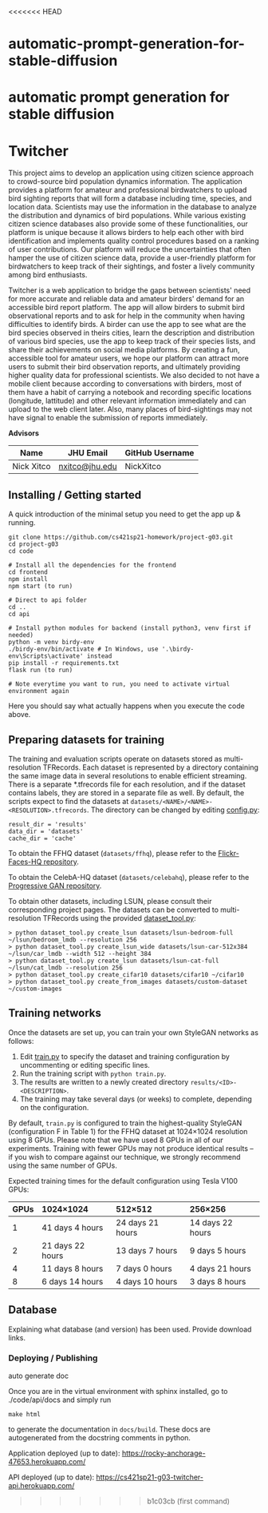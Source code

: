 <<<<<<< HEAD
# automatic-prompt-generation-for-stable-diffusion
automatic prompt generation for stable diffusion
=======
# Twitcher

This project aims to develop an application using citizen science approach to crowd-source bird population dynamics information. The application provides a platform for amateur and professional birdwatchers to upload bird sighting reports that will form a database including time, species, and location data. Scientists may use the information in the database to analyze the distribution and dynamics of bird populations. While various existing citizen science databases also provide some of these functionalities, our platform is unique because it allows birders to help each other with bird identification and implements quality control procedures based on a ranking of user contributions. Our platform will reduce the uncertainties that often hamper the use of citizen science data, provide a user-friendly platform for birdwatchers to keep track of their sightings, and foster a lively community among bird enthusiasts.

Twitcher is a web application to bridge the gaps between scientists' need for more accurate and reliable data and amateur birders' demand for an accessible bird report platform. The app will allow birders to submit bird observational reports and to ask for help in the community when having difficulties to identify birds. A birder can use the app to see what are the bird species observed in theirs cities, learn the description and distribution of various bird species, use the app to keep track of their species lists, and share their achievements on social media platforms. By creating a fun, accessible tool for amateur users, we hope our platform can attract more users to submit their bird observation reports, and ultimately providing higher quality data for professional scientists. We also decided to not have a mobile client because according to conversations with birders, most of them have a habit of carrying a notebook and recording specific locations (longitude, lattitude) and other relevant information immediately and can upload to the web client later. Also, many places of bird-sightings may not have signal to enable the submission of reports immediately.

**Advisors** 

| Name | JHU Email | GitHub Username |
| ---- | --------- | --------------- |
|  Nick Xitco    |  nxitco@jhu.edu   |   NickXitco          |


## Installing / Getting started

A quick introduction of the minimal setup you need to get the app up & running.

```shell
git clone https://github.com/cs421sp21-homework/project-g03.git
cd project-g03
cd code

# Install all the dependencies for the frontend
cd frontend
npm install
npm start (to run)

# Direct to api folder
cd ..
cd api

# Install python modules for backend (install python3, venv first if needed)
python -m venv birdy-env
./birdy-env/bin/activate # In Windows, use '.\birdy-env\Scripts\activate' instead
pip install -r requirements.txt
flask run (to run)

# Note everytime you want to run, you need to activate virtual environment again
```

Here you should say what actually happens when you execute the code above.



## Preparing datasets for training

The training and evaluation scripts operate on datasets stored as multi-resolution TFRecords. Each dataset is represented by a directory containing the same image data in several resolutions to enable efficient streaming. There is a separate *.tfrecords file for each resolution, and if the dataset contains labels, they are stored in a separate file as well. By default, the scripts expect to find the datasets at `datasets/<NAME>/<NAME>-<RESOLUTION>.tfrecords`. The directory can be changed by editing [config.py](./config.py):

```
result_dir = 'results'
data_dir = 'datasets'
cache_dir = 'cache'
```

To obtain the FFHQ dataset (`datasets/ffhq`), please refer to the [Flickr-Faces-HQ repository](https://github.com/NVlabs/ffhq-dataset).

To obtain the CelebA-HQ dataset (`datasets/celebahq`), please refer to the [Progressive GAN repository](https://github.com/tkarras/progressive_growing_of_gans).

To obtain other datasets, including LSUN, please consult their corresponding project pages. The datasets can be converted to multi-resolution TFRecords using the provided [dataset_tool.py](./dataset_tool.py):

```
> python dataset_tool.py create_lsun datasets/lsun-bedroom-full ~/lsun/bedroom_lmdb --resolution 256
> python dataset_tool.py create_lsun_wide datasets/lsun-car-512x384 ~/lsun/car_lmdb --width 512 --height 384
> python dataset_tool.py create_lsun datasets/lsun-cat-full ~/lsun/cat_lmdb --resolution 256
> python dataset_tool.py create_cifar10 datasets/cifar10 ~/cifar10
> python dataset_tool.py create_from_images datasets/custom-dataset ~/custom-images
```

## Training networks

Once the datasets are set up, you can train your own StyleGAN networks as follows:

1. Edit [train.py](./train.py) to specify the dataset and training configuration by uncommenting or editing specific lines.
2. Run the training script with `python train.py`.
3. The results are written to a newly created directory `results/<ID>-<DESCRIPTION>`.
4. The training may take several days (or weeks) to complete, depending on the configuration.

By default, `train.py` is configured to train the highest-quality StyleGAN (configuration F in Table 1) for the FFHQ dataset at 1024&times;1024 resolution using 8 GPUs. Please note that we have used 8 GPUs in all of our experiments. Training with fewer GPUs may not produce identical results &ndash; if you wish to compare against our technique, we strongly recommend using the same number of GPUs.

Expected training times for the default configuration using Tesla V100 GPUs:

| GPUs | 1024&times;1024  | 512&times;512    | 256&times;256    |
| :--- | :--------------  | :------------    | :------------    |
| 1    | 41 days 4 hours  | 24 days 21 hours | 14 days 22 hours |
| 2    | 21 days 22 hours | 13 days 7 hours  | 9 days 5 hours   |
| 4    | 11 days 8 hours  | 7 days 0 hours   | 4 days 21 hours  |
| 8    | 6 days 14 hours  | 4 days 10 hours  | 3 days 8 hours   |


## Database

Explaining what database (and version) has been used. Provide download links.

### Deploying / Publishing

auto generate doc

Once you are in the virtual environment with sphinx installed, go to ./code/api/docs and simply run
```
make html
```
to generate the documentation in `docs/build`. These docs are autogenerated from
the docstring comments in python.


Application deployed (up to date): https://rocky-anchorage-47653.herokuapp.com/

API deployed (up to date): https://cs421sp21-g03-twitcher-api.herokuapp.com/
>>>>>>> b1c03cb (first command)
